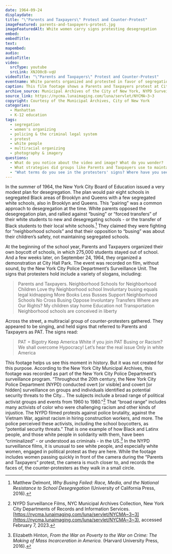 ```yaml
---
date: 1964-09-24
displaydate: 
title: "\"Parents and Taxpayers\" Protest and Counter-Protest"
imageFeatured: parents-and-taxpayers-protest.jpg
imageFeaturedAlt: White women carry signs protesting desegregation
embed: 
embedTitle: 
text: 
mapembed: 
audio: 
audioTitle: 
video: 
  srcType: youtube
  srcLink: XNJO0cB-vqU
videoTitle: "\"Parents and Taxpayers\" Protest and Counter-Protest"
eventname: White parents organized and protested in favor of segregation.
caption: This film footage shows a Parents and Taxpayers protest at City Hall Park against desegregation, and a counter-protest across the street.
archive_source: Municipal Archives of the City of New York, NYPD Surveillance Films
source_link: https://nycma.lunaimaging.com/luna/servlet/NYCMA~3~3
copyright: Courtesy of the Municipal Archives, City of New York
categories:
  - Manhattan
  - K-12 education
tags:
  - segregation
  - women's organizing
  - policing & the criminal legal system
  - protest
  - white people
  - multiracial organizing
  - photography & imagery
questions:
  - What do you notice about the video and image? What do you wonder?
  - What strategies did groups like Parents and Taxpayers use to maintain segregation?
  - "What terms do you see in the protesters' signs? Where have you seen references to \"neighborhood schools\" in other documents? What does it mean to talk about \"neighborhood schools\" when many neighborhoods were racially segregated?"
---
```


In the summer of 1964, the New York City Board of Education issued a very modest plan for desegregation. The plan would pair eight schools in segregated Black areas of Brooklyn and Queens with a few segregated white schools, also in Brooklyn and Queens. This “pairing” was a common approach to desegregation at the time. White parents opposed the desegregation plan, and rallied against “busing” or “forced transfers” of their white students to new and desegregating schools - or the transfer of Black students to their local white schools.[^1] They claimed they were fighting for “neighborhood schools” and that their opposition to “busing” was about their children’s safety, not maintaining segregated schools.

At the beginning of the school year, Parents and Taxpayers organized their own boycott of schools, in which 275,000 students stayed out of school. And a few weeks later, on September 24, 1964, they organized a demonstration at City Hall Park. The event was recorded on film, without sound, by the New York City Police Department’s Surveillance Unit.
The signs that protesters hold include a variety of slogans, including:

> Parents and Taxpayers. Neighborhood Schools for Neighborhood Children
> Love thy Neighborhood school
> Involuntary busing equals legal kidnapping
> More Books Less Busses
> Support Neighborhood Schools
> No Cross Busing
> Oppose Involuntary Transfers
> Where are Our Rights?
> My children stay home
> Education not Transportation
> Neighborhood schools are conceived in liberty

Across the street, a multiracial group of counter-protesters gathered. They appeared to be singing, and held signs that referred to Parents and Taxpayers as PAT. The signs read:  

> PAT = Bigotry
> Keep America White if you join PAT
> Busing or Racism?
> We shall overcome
> Hypocracy! Let’s hear the real issue
> Only in white America

This footage helps us see this moment in history. But it was not created for this purpose. According to the New York City Municipal Archives, this footage was recorded as part of the New York City Police Department’s surveillance program. “Throughout the 20th century, the New York City Police Department (NYPD) conducted overt [or visible] and covert [or hidden]  surveillance on groups and individuals identified as potential security threats to the City… The subjects include a broad range of political activist groups and events from 1960 to 1980."[^2] That “broad range” includes many activists of color who were challenging racism and other kinds of injustice. The NYPD filmed protests against police brutality, against the Vietnam War, against racism in hiring construction workers, and more. The police perceived these activists, including the school boycotters, as “potential security threats.” That is one example of how Black and Latinx people, and those white people in solidarity with them, have been “criminalized” - or understood as criminals - in the US.[^3] In the NYPD surveillance films, it is unusual to see white people, and especially white women, engaged in political protest as they are here. While the footage includes women passing quickly in front of the camera during the “Parents and Taxpayers” protest, the camera is much closer to, and records the faces of, the counter-protesters as they walk in a small circle.

[^1]: Matthew Delmont, *Why Busing Failed: Race, Media, and the National Resistance to School Desegregation* (University of California Press, 2016).

[^2]: NYPD Surveillance Films, NYC Municipal Archives Collection, New York City Departments of Records and Information Services. [https://nycma.lunaimaging.com/luna/servlet/NYCMA~3~3](https://nycma.lunaimaging.com/luna/servlet/NYCMA~3~3), accessed February 7, 2023.

[^3]: Elizabeth Hinton, *From the War on Poverty to the War on Crime: The Making of Mass Incarceration in America.* (Harvard University Press, 2016).
